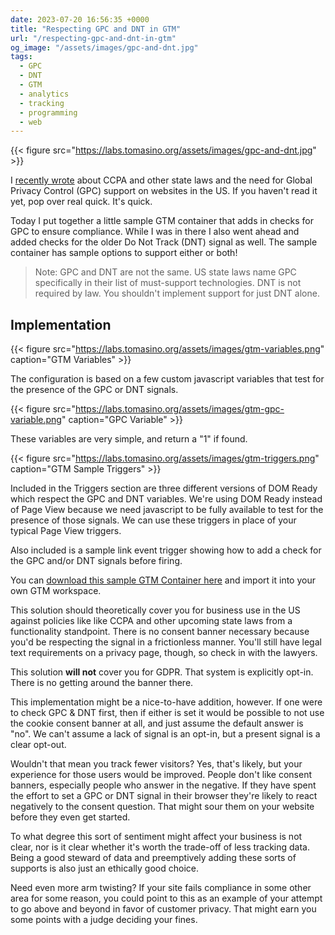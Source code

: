 ```yaml
---
date: 2023-07-20 16:56:35 +0000
title: "Respecting GPC and DNT in GTM"
url: "/respecting-gpc-and-dnt-in-gtm"
og_image: "/assets/images/gpc-and-dnt.jpg"
tags:
  - GPC
  - DNT
  - GTM
  - analytics
  - tracking
  - programming
  - web
---
```


{{< figure src="https://labs.tomasino.org/assets/images/gpc-and-dnt.jpg" >}}

I [recently
wrote](https://labs.tomasino.org/ccpa-and-don-t-sell-my-information/) about CCPA
and other state laws and the need for Global Privacy Control (GPC) support on
websites in the US. If you haven't read it yet, pop over real quick. It's quick.

Today I put together a little sample GTM container that adds in checks for GPC
to ensure compliance. While I was in there I also went ahead and added checks
for the older Do Not Track (DNT) signal as well. The sample container has sample
options to support either or both!

> Note: GPC and DNT are not the same. US state laws name GPC specifically in
their list of must-support technologies. DNT is not required by law. You
shouldn't implement support for just DNT alone.

## Implementation

{{< figure src="https://labs.tomasino.org/assets/images/gtm-variables.png" caption="GTM Variables" >}}

The configuration is based on a few custom javascript variables that test for
the presence of the GPC or DNT signals.

{{< figure src="https://labs.tomasino.org/assets/images/gtm-gpc-variable.png" caption="GPC Variable" >}}

These variables are very simple, and return a "1" if found.

{{< figure src="https://labs.tomasino.org/assets/images/gtm-triggers.png" caption="GTM Sample Triggers" >}}

Included in the Triggers section are three different versions of DOM Ready which
respect the GPC and DNT variables. We're using DOM Ready instead of Page View
because we need javascript to be fully available to test for the presence of
those signals. We can use these triggers in place of your typical Page View
triggers.

Also included is a sample link event trigger showing how to add a check for the
GPC and/or DNT signals before firing.

You can [download this sample GTM Container here](https://labs.tomasino.org/assets/gcp-and-dnt-gtm-container.json)
and import it into your own GTM workspace.

This solution should theoretically cover you for business use in the US against
policies like like CCPA and other upcoming state laws from a functionality
standpoint. There is no consent banner necessary because you'd be respecting the
signal in a frictionless manner. You'll still have legal text requirements on
a privacy page, though, so check in with the lawyers.

This solution **will not** cover you for GDPR. That system is explicitly opt-in.
There is no getting around the banner there.

This implementation might be a nice-to-have addition, however. If one were to
check GPC & DNT first, then if either is set it would be possible to not use the
cookie consent banner at all, and just assume the default answer is "no". We
can't assume a lack of signal is an opt-in, but a present signal is a clear
opt-out.

Wouldn't that mean you track fewer visitors? Yes, that's likely, but your
experience for those users would be improved. People don't like consent banners,
especially people who answer in the negative. If they have spent the effort to
set a GPC or DNT signal in their browser they're likely to react negatively to
the consent question. That might sour them on your website before they even get
started.

To what degree this sort of sentiment might affect your business is not clear,
nor is it clear whether it's worth the trade-off of less tracking data. Being
a good steward of data and preemptively adding these sorts of supports is also
just an ethically good choice.

Need even more arm twisting? If your site fails compliance in some other area
for some reason, you could point to this as an example of your attempt to go
above and beyond in favor of customer privacy. That might earn you some points
with a judge deciding your fines.

<!--  vim: set shiftwidth=4 tabstop=4 tw=80 expandtab: -->
